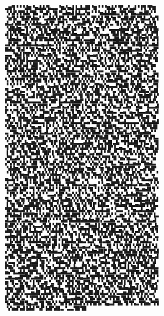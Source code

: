 ▃▆▜▝▝▝▟▇▝▅▟▟▞▙▃▃▝▇▞▅▟▐▃▙▟▉▝▇▝▝▝▇▟▞▝▛▃▞▃▟▝▐▜▝▛▇▝▞▟▚▜▜▟▞▜▙▝▚▟▚▝█▝▚▟▅▟▐▟▃▞▆▝▝▝▅▟▟▟▇▃▜▜▞▜▙▃▆▟▉▞▝▝▅▜▞▝█▟▛▟▅▞▝▃▟▟▞▟▜▃▚▟█▃▚▞▄▝▛▞▟▝█▞▆▝▚▟▉▟▛▞▜▟▃▞▅▜▟▃▞▟▉▃▛▞▟▟▅▃▟▞▛▃▛▜▝▃▝▃▅▟▛▜▞▝▜▛▐▞▃▝▊▞▅▜▞▃▛▝▚▃▙▜▝▟█▟▆▃▜▝▄▞▜▞▙▜▃▟▄▝▅▛▐▟▝▝▆▝▅▝▆▝▛▝▃▃▃▟▅▟▚▞▜▃▞▟▜▜▙▟▐▞▙▜▅▟▞▞▝▃▙▜▅▜▛▟▜▜▛▟▅▃▟▟▊▝█▞▄▃▄▝█▟▐▜▅▃▛▜▛▃▞▃▛▜▝▟▅▟▄▝▊▝▊▟▜▛▇▟▅▜▞▛▇▟▃▟▉▞▃▃▄▞▝▞▝▟▄▟█▟▛▟▚▝▉▛▇▜▝▟▜▃▛▟▜▃▟▟▇▃▙▃▄▃▙▃▚▜▝▝▃▟▄▝▛▝█▜▚▟▊▜▝▃▛▜▛▜▛▝▉▟█▃▛▃▆▟▇▟▄▝▊▟▝▝▇▝▆▟▞▞▆▞▟▝▞▟▟▝▞▟▞▟▐▟▟▝▅▃▛▜▞▟▄▟█▃▅▟▝▞▃▟▛▃▃▝▇▟▐▜▛▞▞▟▅▃▆▞▙▝▝▜▟▟▇▝▐▝▄▃▄▞▞▝▞▜▅▝▛▜▜▝▄▟▆▞▅▟▞▞▛▞▆▟▜▟▐▃▃▟▃▝▞▞▞▟▆▝▅▃▙▜▛▃▃▜▄▃▚▛▐▝▛▞▟▝▉▟▜▝▄▟▄▃▛▝▉▟▚▝▞▟▚▟▝▟█▝▚▝▊▞▜▃▆▝▟▝▟▃▟▞▛▟▅▃▜▞▃▟▐▟▃▞▃▝▅▞▙▟▞▜▅▜▄▟▛▟▉▞▆▜▛▝▃▟▝▜▚▟▞▜▙▟▃▃▜▝▚▝▞▃▃▝▝▃▃▜▙▟▞▝▞▜▙▝▜▝▃▝▞▃▚▝▟▟▟▜▙▜▟▃▜▞▟▝▉▟█▜▙▞▚▟▅▃▜▝▅▝█▞▛▟▄▝▝▜▄▟▉▝▚▃▟▜▚▝▊▜▜▜▝▟▜▟▇▝▊▞▛▝█▝▝▞▄▛▐▞▞▞▟▞▝▝▞▟▆▟▛▜▅▛▐▞▚▜▟▞▅▜▅▝▝▞▝▝▃▛▇▛▐▃▄▝▄▃▙▞▅▜▚▜▜▛▐▜▞▃▞▛▇▞▅▃▃▛▇▟█▝▛▟▉▃▝▃▞▜▜▃▆▜▚▃▝▝▃▝▞▜▄▟▐▞▙▝▜▃▛▞▞▞▛▃▝▟█▝▝▞▝▃▝▟▆▝▟▝▛▟▆▃▚▟▊▜▃▞▜▛▇▝▃▟▐▜▛▟▃▟▛▜▛▝▄▞▃▝▊▝▉▜▝▜▚▟▜▃▙▞▝▞▙▃▟▝▇▟▇▛▐▞▛▜▅▟▟▝█▃▃▃▃▜▙▝▇▛▐▃▟▃▆▟▆▛▐▞▟▟▛▃▝▝█▝▉▟▐▜▄▝▐▟▟▝▟▟▚▞▝▝▚▝█▃▚▞▙▜▜▜▝▃▃▟▚▃▞▟▜▛▐▝▅▞▜▝▝▜▞▞▅▃▛▃▙▞▝▟▄▝▜▃▃▟▛▝▞▜▞▃▜▞▛▞▝▜▅▞▛▃▆▟▐▃▜▝▆▞▞▃▙▟▚▝▊▟▅▃▝▃▄▝▄▃▜▃▃▟▄▝▟▝▊▃▝▟▟▃▝▟▅▟▉▃▟▃▙▝▟▃▜▟▉▞▄▞▅▝▅▜▅▝▆▟▅▝▇▝▇▟▞▜▜▃▆▝▇▜▚▞▃▜▝▜▛▟▆▃▃▜▛▜▚▝▐▟▞▟▃▃▛▃▄▜▅▃▞▟▟▞▝▜▄▟▃▃▃▃▚▜▟▃▆▟▚▛▇▞▟▞▛▝▅▃▅▝▐▞▝▃▚▞▆▞▜▞▃▜▙▃▄▃▜▝▜▟▉▜▄▃▝▟▐▞▃▝█▞▜▟▊▃▝▜▙▃▚▜▜▟▚▜▃▟▃▞▞▃▙▝▅▞▜▃▜▞▙▜▙▟▚▜▙▟▝▟▅▜▃▞▆▜▄▟▅▞▝▞▞▜▝▞▛▝█▞▆▟▇▝▄▝▜▝▄▞▞▃▛▛▐▞▙▟▚▛▇▟▊▝▇▟▝▜▜▝▃▜▛▝▛▟▜▃▝▃▙▞▛▃▙▃▆▞▄▟▛▝▊▛▐▟▟▝▟▃▃▃▟▟▅▝▐▃▜▟▊▃▙▝▜▜▟▟▊▜▜▃▚▝█▜▝▟▞▝▉▝█▟▛▞▅▞▃▝▝▟▞▟█▟▛▞▟▟▛▞▅▜▟▟▐▛▐▃▅▃▝▃▝▜▛▞▅▟▊▟▐▝▉▝▜▝█▝▆▟▊▝▉▛▐▝▉▟▜▃▙▞▚▟▄▝▃▞▄▟▝▝▚▞▚▝▐▜▜▞▞▟▄▝▃▞▛▞▜▃▟▞▜▝▜▃▟▟▞▟▝▝▃▝▜▝▟▞▆▞▛▝▛▞▆▞▞▜▜▝▉▝▅▞▅▃▃▝▐▞▅▝▅▞▚▜▚▞▟▞▝▟▊▝▉▟▚▟▚▞▛▟▄▞▅▜▅▞▝▞▅▞▄▜▝▜▃▝▆▃▟▃▅▟▞▜▅▟▃▝▟▟▆▞▜▞▛▜▛▝▝▞▅▟▚▜▜▃▛▞▅▟▅▝▆▟▞▝▆▝▇▟▜▜▛▟▟▜▚▝▃▟▜▟▛▝▐▟▚▜▄▃▛▝▄▜▟▞▞▟▟▃▞▝▞▜▛▞▜▞▆▝▆▃▞▞▛▟▄▜▙▝▇▃▛▞▙▝▄▝▃▝▅▃▙▜▝▝▉▜▜▛▐▝▃▟▐▟▟▝▚▟▝▟▄▝▚▞▝▝▝▜▝▟█▝▄▝▞▟▐▞▜▝▆▃▄▞▆▞▃▞▅▞▙▟▝▝▛▟█▝▜▃▜▜▃▝▛▜▙▃▞▃▚▃▄▝▝▃▅▟▛▜▟▜▄▟▃▞▅▃▅▞▝▞▜▃▟▛▐▟▛▝▜▝▛▃▛▟▟▝▐▟▛▜▝▝▐▞▜▝▇▝▐▝▞▟▚▝▛▝▜▞▝▝▆▃▅▟▊▜▝▝▐▜▞▝▚▞▝▟▝▟▝▝▃▃▞▟▛▝▅▞▞▟▝▝▅▝▊▃▅▝█▞▚▟▞▃▙▟▅▛▇▃▞▝▅▜▃▝▄▞▆▝▛▟▅▜▙▃▄▜▃▞▙▟▆▞▞▞▙▞▅▟▝▜▄▜▙▝▚▟▜▟▅▝▐▟█▃▟▞▟▟▐▝▇▝█▞▃▟█▟▛▞▜▝▊▃▚▜▃▟▊▝▇▝▟▝▊▛▐▟█▃▝▝▇▟▅▛▇▃▅▟▇▜▜▜▃▜▛▟▆▃▟▜▚▝▐▜▝▝▜▟▝▟▝▟▟▟▃▜▟▞▄▞▚▃▟▃▆▝▝▃▃▝▚▝▅▃▟▃▅▟▛▟▜▟▅▟▐▜▛▛▇▝▞▟▉▞▆▟▚▟▊▟█▜▝▞▝▞▝▞▞▃▛▞▝▃▆▞▝▞▛▝▆▟▞▛▐▃▟▃▟▞▛▃▅▃▜▞▜▟▊▞▝▝▝▟▅▜▙▟▇▟▆▟▆▟▊▞▃▃▆▞▃▝▇▟▃▝▅▟▅▜▃▟▊▟▛▞▝▟▄▜▚▃▃▞▙▟▝▟▜▝▆▝▅▞▞▃▝▜▅▟▐▝█▟▜▜▄▟▄▞▙▞▜▝▅▞▛▃▙▟▆▞▟▟▐▛▐▃▙▃▞▝▞▟▟▟▉▝▄▝▃▝▛▜▜▝█▜▟▃▛▟█▃▆▞▄▝▊▃▛▞▃▝▊▜▄▟▅▟▜▃▟▃▞▟▝▃▄▞▃▟▝▞▝▝▊▝▐▝▛▜▅▝▝▞▟▞▛▝▆▟▞▛▇▞▄▟▞▜▙▝▃▝▐▞▟▟▜▝▟▟▟▟▄▞▟▝█▝▐▜▙▟▄▜▙▃▜▃▛▝▉▃▅▞▚▟▞▝▛▟▝▜▚▟▟▃▝▝▜▛▇▝█▞▃▝▄▝▇▟▜▛▐▛▐▝█▛▐▃▜▃▄▃▞▝▆▟▃▝▉▝▐▝▚▜▜▝▞▛▐▟▟▝▟▞▝▟█▜▙▟▉▜▅▃▞▞▆▟▅▃▞▝▆▟▛▞▚▞▅▟▆▟▉▛▐▜▄▟▅▜▙▛▇▞▟▜▙▜▜▟▅▜▙▝▇▃▛▃▅▟█▃▃▝▐▃▄▞▟▞▟▟█▟▝▝▜▝▝▃▟▜▃▟▚▜▙▜▜▜▚▛▇▞▆▃▟▞▃▃▝▟▜▝▜▃▟▝▇▝▞▝▜▟▆▃▜▝▛▝▚▝▛▝▜▝▅▟▄▝▛▜▃▟▚▞▞▟▅▜▟▝▟▛▇▞▝▃▆▟▛▜▛▝█▝▅▝▄▟▃▞▛▃▙▃▟▜▝▟▆▞▚▞▃▝▉▞▙▟▐▝▇▟▝▜▙▟█▃▅▞▜▃▟▟▄▜▛▜▃▝▞▟▉▜▃▟▆▃▞▜▙▟▞▜▝▜▄▝▚▜▃▟▝▃▃▜▜▛▇▞▚▟▐▟▉▃▆▃▄▟▛▜▛▃▅▟▊▞▝▞▟▜▟▝█▜▞▟▄▃▙▜▛▜▜▞▛▜▙▜▙▟▛▞▙▝▄▞▞▜▟▝▆▝▊▃▜▞▅▝▐▝▛▃▆▝▃▝█▞▝▟▜▝▇▃▛▜▟▃▝▝▄▜▅▜▚▟▐▝▇▝▃▝▛▟▉▃▞▟▅▞▄▟█▝▉▟▚▝█▟▆▜▅▟▃▝▜▜▞▟▐▟█▝▐▞▛▝▆▞▚▝▇▟▅▟▆▟▐▝▟▝█▟▐▞▚▟▛▞▃▃▆▟▊▃▙▟▞▜▞▜▃▜▟▟▇▞▚▟▊▟▊▟▃▞▞▞▃▃▆▟▉▞▅▜▚▞▃▞▛▃▙▜▞▃▝▝▛▜▟▟▞▃▛▝▝▝█▃▄▟▆▟▚▝▇▞▟▞▚▞▛▛▇▝█▟▞▃▝▟▞▞▄▝▃▜▞▜▅▟▉▜▄▃▆▝█▝▇▞▞▝▆▜▜▞▟▃▛▞▛▛▇▜▞▜▄▃▛▜▙▝▊▜▚▃▜▜▅▞▜▜▝▞▅▟▚▟▐▟▟▝▚▛▐▟▛▟▉▃▝▃▃▜▉▜▉
